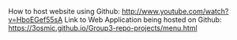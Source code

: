 How to host website using Github: http://www.youtube.com/watch?v=HboEGef55sA
Link to Web Application being hosted on Github: https://3osmic.github.io/Group3-repo-projects/menu.html
